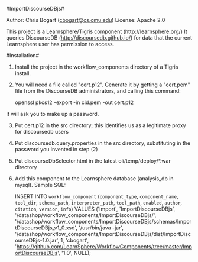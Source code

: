 #ImportDiscourseDBjs#

Author: Chris Bogart (cbogart@cs.cmu.edu)
License: Apache 2.0

This project is a Learnsphere/Tigris component (http://learnsphere.org/)
It queries DiscourseDB (http://discoursedb.github.io/) for data that the current Learnsphere user has
permission to access.

#Installation#

1. Install the project in the workflow_components directory of a Tigris install.
2. You will need a file called "cert.p12".  Generate it by getting a "cert.pem" file 
  from the DiscourseDB administrators, and calling this command:
 
     openssl pkcs12 -export -in cid.pem -out cert.p12
 
  It will ask you to make up a password.    
 
3. Put cert.p12 in the src directory; this identifies us as a legitimate proxy for discoursedb users
4. Put discoursedb.query.properties in the src directory, substituting in the password you invented in step (2)
5. Put discourseDbSelector.html in the latest oli/temp/deploy/*.war directory
6. Add this component to the Learnsphere database (analysis_db in mysql).  Sample SQL:

    INSERT INTO `workflow_component` (`component_type`, `component_name`, `tool_dir`, `schema_path`, `interpreter_path`, `tool_path`, `enabled`, `author`, `citation`, `version`, `info`) VALUES ('Import', 'ImportDiscourseDBjs', '/datashop/workflow_components/ImportDiscourseDBjs/', '/datashop/workflow_components/ImportDiscourseDBjs/schemas/ImportDiscourseDBjs_v1_0.xsd', '/usr/bin/java -jar', '/datashop/workflow_components/ImportDiscourseDBjs/dist/ImportDiscourseDBjs-1.0.jar', 1, 'cbogart', 'https://github.com/LearnSphere/WorkflowComponents/tree/master/ImportDiscourseDBjs', '1.0', NULL);






